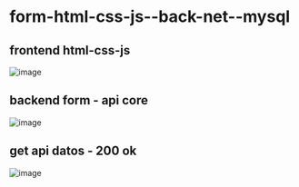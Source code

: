 # form-html-css-js-__-back-net-__-mysql

## frontend html-css-js
![image](https://github.com/user-attachments/assets/b07d0b7c-e8ab-4115-9e41-b391d6faf141)

## backend form - api core
![image](https://github.com/user-attachments/assets/3fb5f21a-09d2-4063-ab25-5a69aef13165)

## get api datos - 200 ok
![image](https://github.com/user-attachments/assets/1a709d02-2f22-4b51-b370-abb9b343614e)


